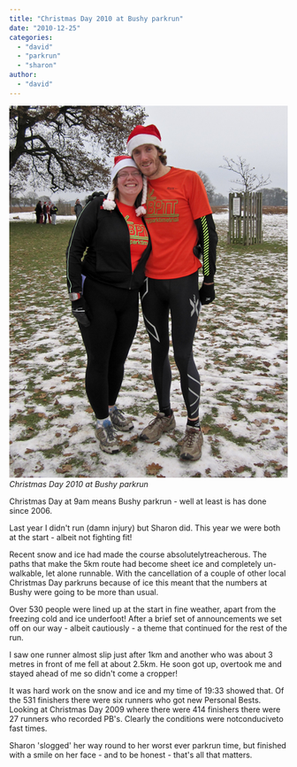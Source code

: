 ```yaml
---
title: "Christmas Day 2010 at Bushy parkrun"
date: "2010-12-25"
categories: 
  - "david"
  - "parkrun"
  - "sharon"
author: 
  - "david"
---
```


![Christmas Day 2010 at Bushy parkrun](/images/2010/20101225-bushy-parkrun.jpg)
*Christmas Day 2010 at Bushy parkrun*

Christmas Day at 9am means Bushy parkrun - well at least is has done since 2006.

Last year I didn't run (damn injury) but Sharon did. This year we were both at the start - albeit not fighting fit!

Recent snow and ice had made the course absolutelytreacherous. The paths that make the 5km route had become sheet ice and completely un-walkable, let alone runnable. With the cancellation of a couple of other local Christmas Day parkruns because of ice this meant that the numbers at Bushy were going to be more than usual.

Over 530 people were lined up at the start in fine weather, apart from the freezing cold and ice underfoot! After a brief set of announcements we set off on our way - albeit cautiously - a theme that continued for the rest of the run.

I saw one runner almost slip just after 1km and another who was about 3 metres in front of me fell at about 2.5km. He soon got up, overtook me and stayed ahead of me so didn't come a cropper!

It was hard work on the snow and ice and my time of 19:33 showed that. Of the 531 finishers there were six runners who got new Personal Bests. Looking at Christmas Day 2009 where there were 414 finishers there were 27 runners who recorded PB's. Clearly the conditions were notconduciveto fast times.

Sharon 'slogged' her way round to her worst ever parkrun time, but finished with a smile on her face - and to be honest - that's all that matters.
